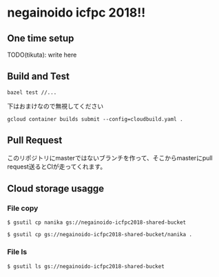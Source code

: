 # negainoido icfpc 2018!!

## One time setup

TODO(tikuta): write here

## Build and Test

`bazel test //...`

下はおまけなので無視してください

`gcloud container builds submit --config=cloudbuild.yaml .`



## Pull Request

このリポジトリにmasterではないブランチを作って、そこからmasterにpull request送るとCIが走ってくれます。

## Cloud storage usagge

### File copy

```
$ gsutil cp nanika gs://negainoido-icfpc2018-shared-bucket
```

```
$ gsutil cp gs://negainoido-icfpc2018-shared-bucket/nanika .
```

### File ls

```
$ gsutil ls gs://negainoido-icfpc2018-shared-bucket
```

